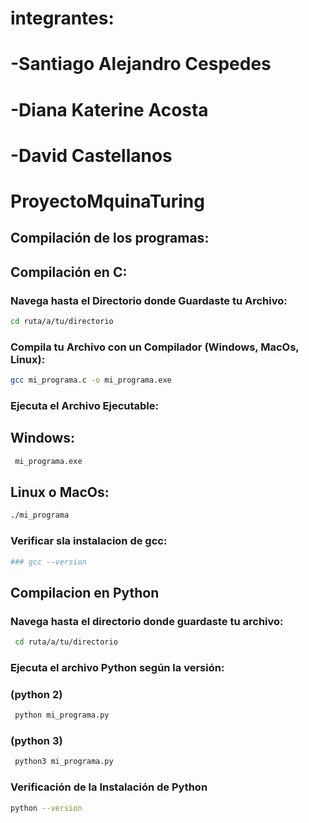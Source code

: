 # integrantes:

# -Santiago Alejandro Cespedes
# -Diana Katerine Acosta
# -David Castellanos

# ProyectoMquinaTuring

## Compilación de los programas:

## Compilación en C:

### Navega hasta el Directorio donde Guardaste tu Archivo:

```bash
cd ruta/a/tu/directorio
````
### Compila tu Archivo con un Compilador (Windows, MacOs, Linux):
```bash
gcc mi_programa.c -o mi_programa.exe
```
### Ejecuta el Archivo Ejecutable:

## Windows:
```bash
 mi_programa.exe
```
## Linux o MacOs: 

```bash
./mi_programa
```

### Verificar sla instalacion de gcc:
```bash
### gcc --version
```
## Compilacion en Python
### Navega hasta el directorio donde guardaste tu archivo:
```bash
 cd ruta/a/tu/directorio
```
### Ejecuta el archivo Python según la versión:

### (python 2)
```bash
 python mi_programa.py 
```
### (python 3)
```bash
 python3 mi_programa.py 
```

### Verificación de la Instalación de Python
```bash
python --version
```
